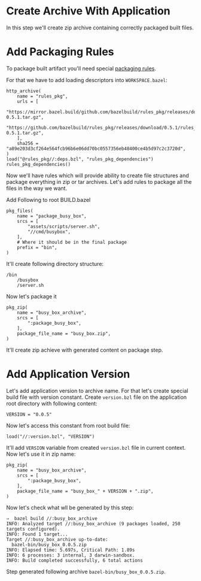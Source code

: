 # Create Archive With Application

In this step we'll create zip archive containing correctly packaged built files.

# Add Packaging Rules

To package built artifact you'll need special [packaging rules](https://github.com/bazelbuild/rules_pkg).

For that we have to add loading descriptors into `WORKSPACE.bazel`:

```
http_archive(
    name = "rules_pkg",
    urls = [
        "https://mirror.bazel.build/github.com/bazelbuild/rules_pkg/releases/download/0.5.1/rules_pkg-0.5.1.tar.gz",
        "https://github.com/bazelbuild/rules_pkg/releases/download/0.5.1/rules_pkg-0.5.1.tar.gz",
    ],
    sha256 = "a89e203d3cf264e564fcb96b6e06dd70bc0557356eb48400ce4b5d97c2c3720d",
)
load("@rules_pkg//:deps.bzl", "rules_pkg_dependencies")
rules_pkg_dependencies()

```

Now we'll have rules which will provide ability to create file structures and package everything in zip or tar archives.
Let's add rules to package all the files in the way we want.

Add Following to root BUILD.bazel

```
pkg_files(
    name = "package_busy_box",
    srcs = [
        "assets/scripts/server.sh",
        "//cmd/busybox",
    ],
    # Where it should be in the final package
    prefix = "bin",
)
```

It'll create following directory structure:

```
/bin
    /busybox
    /server.sh
```

Now let's package it

```
pkg_zip(
    name = "busy_box_archive",
    srcs = [
        ":package_busy_box",
    ],
    package_file_name = "busy_box.zip",
)
```

It'll create zip achieve with generated content on package step.

# Add Application Version

Let's add application version to archive name. For that let's create special build file with version constant.
Create `version.bzl` file on the application root directory with following content:

```
VERSION = "0.0.5"
```

Now let's access this constant from root build file:

```
load("//:version.bzl", "VERSION")
```

It'll add `VERSION` variable from created `version.bzl` file in current context. Now let's use it in zip name:

```
pkg_zip(
    name = "busy_box_archive",
    srcs = [
        ":package_busy_box",
    ],
    package_file_name = "busy_box_" + VERSION + ".zip",
)
```

Now let's check what wll be generated by this step:

```
⇒  bazel build //:busy_box_archive
INFO: Analyzed target //:busy_box_archive (9 packages loaded, 250 targets configured).
INFO: Found 1 target...
Target //:busy_box_archive up-to-date:
  bazel-bin/busy_box_0.0.5.zip
INFO: Elapsed time: 5.697s, Critical Path: 1.89s
INFO: 6 processes: 3 internal, 3 darwin-sandbox.
INFO: Build completed successfully, 6 total actions

```

Step generated following archive `bazel-bin/busy_box_0.0.5.zip`.